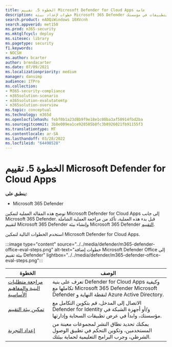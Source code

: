 ```yaml
---
title: الخطوة 5. تقييم Microsoft Defender for Cloud Apps عامة
description: خطوات لإعداد بيئة Microsoft 365 Defender التجريبية أو التجريبية لتجربة حل الأمان المصمم لحماية الأجهزة والهوية والبيانات والتطبيقات في مؤسستك.
search.product: eADQiWindows 10XVcnh
search.appverid: met150
ms.prod: m365-security
ms.mktglfcycl: deploy
ms.sitesec: library
ms.pagetype: security
f1.keywords:
- NOCSH
ms.author: bcarter
author: brendacarter
ms.date: 07/09/2021
ms.localizationpriority: medium
manager: dansimp
audience: ITPro
ms.collection:
- M365-security-compliance
- m365solution-scenario
- m365solution-evalutatemtp
- m365solution-overview
ms.topic: conceptual
ms.technology: m365d
ms.openlocfilehash: febf0b1a23d8b9f9e18e1c08ba3af50914fbd2ba
ms.sourcegitcommit: 3b8e009ea1ce928505b8fc3b8926021fb91155f3
ms.translationtype: MT
ms.contentlocale: ar-SA
ms.lasthandoff: 03/28/2022
ms.locfileid: "64498528"
---
```

# <a name="step-5-evaluate-microsoft-defender-for-cloud-apps"></a>الخطوة 5. تقييم Microsoft Defender for Cloud Apps

**ينطبق على:**
- Microsoft 365 Defender


توضح هذه المقالة العملية لتمكين Microsoft Defender for Cloud Apps إلى جانب Microsoft 365 Defender. قبل بدء هذه العملية، تأكد من مراجعة العملية الشاملة لتقييم Microsoft 365 Defender وإنشاء بيئة Microsoft 365 Defender [التقييم](eval-create-eval-environment.md).[](eval-overview.md) 
<br>

استخدم الخطوات التالية لتمكين Microsoft Defender for Cloud Apps.

:::image type="content" source="../../media/defender/m365-defender-office-eval-steps.png" alt-text="خطوات إضافة Microsoft Defender Office إلى بيئة تقييم Defender" lightbox="../../media/defender/m365-defender-office-eval-steps.png":::

|الخطوة  |الوصف  |
|---------|---------|
|[مراجعة متطلبات البنية والمفاهيم الأساسية](eval-defender-mcas-architecture.md)    | تعرف على بنية Defender for Cloud Apps وكيفية تكاملها مع Microsoft 365 Defender Microsoft Defender لنقطة النهاية و Azure Active Directory.        |
|[تمكين بيئة التقييم](eval-defender-mcas-enable-eval.md)     | الاتصال إلى المدخل، قم بتكوين التكامل مع Defender for Identity و/أو أجهزة الشبكة في مؤسستك، وابدأ في عرض تطبيقات السحابة وإدارتها.         |
|[إعداد التجربة ](eval-defender-mcas-pilot.md)    | يمكنك تحديد نطاق النشر لمجموعات معينة من المستخدمين، وتكوين التحكم في تطبيق الوصول الشرطي، وجرب البرامج التعليمية لحماية بيئتك.       |
